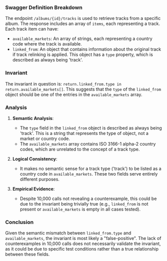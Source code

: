 ### Swagger Definition Breakdown

The endpoint `/albums/{id}/tracks` is used to retrieve tracks from a specific album. The response includes an array of `items`, each representing a track. Each track item can have:
- `available_markets`: An array of strings, each representing a country code where the track is available.
- `linked_from`: An object that contains information about the original track if track relinking is applied. This object has a `type` property, which is described as always being 'track'.

### Invariant

The invariant in question is: `return.linked_from.type in return.available_markets[]`. This suggests that the `type` of the `linked_from` object should be one of the entries in the `available_markets` array.

### Analysis

1. **Semantic Analysis**:
   - The `type` field in the `linked_from` object is described as always being 'track'. This is a string that represents the type of object, not a market or country code.
   - The `available_markets` array contains ISO 3166-1 alpha-2 country codes, which are unrelated to the concept of a track type.

2. **Logical Consistency**:
   - It makes no semantic sense for a track type ('track') to be listed as a country code in `available_markets`. These two fields serve entirely different purposes.

3. **Empirical Evidence**:
   - Despite 10,000 calls not revealing a counterexample, this could be due to the invariant being trivially true (e.g., `linked_from` is not present or `available_markets` is empty in all cases tested).

### Conclusion

Given the semantic mismatch between `linked_from.type` and `available_markets`, the invariant is most likely a "false-positive". The lack of counterexamples in 10,000 calls does not necessarily validate the invariant, as it could be due to specific test conditions rather than a true relationship between these fields.
